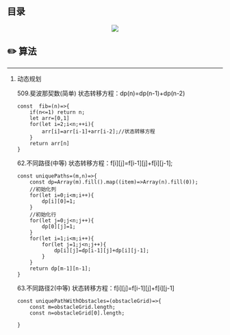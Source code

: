 ## 目录 
<div align="center">
    <img src="https://github.com/huich/Code-Notes/blob/main/imgs/sftree.png">
</div>

## :pencil2: 算法
 
****** 

1. 动态规划 

    509.斐波那契数(简单) 
    状态转移方程：dp(n)=dp(n-1)+dp(n-2)

    ``` 
    const  fib=(n)=>{
        if(n<=1) return n;
        let arr=[0,1]
        for(let i=2;i<n;++i){
            arr[i]=arr[i-1]+arr[i-2];//状态转移方程
        }
        return arr[n]
    }
    ``` 

    62.不同路径(中等) 
    状态转移方程：f[i][j]=f[i-1][j]+f[i][j-1]; 
    
    ```
    const uniquePaths=(m,n)=>{
        const dp=Array(m).fill().map((item)=>Array(n).fill(0));
        //初始化列
        for(let i=0;i<m;i++){
            dp[i][0]=1;
        }
        //初始化行
        for(let j=0;j<n;j++){
            dp[0][j]=1;
        }
        for(let i=1;i<m;i++){
            for(let j=1;j<n;j++){
                dp[i][j]=dp[i-1][j]+dp[i][j-1];
            }
        }
        return dp[m-1][n-1];
    }
    ``` 

    63.不同路径2(中等) 
    状态转移方程：f[i][j]=f[i-1][j]+f[i][j-1] 

    ``` 
    const uniquePathWithObstacles=(obstacleGrid)=>{
        const m=obstacleGrid.length;
        const n=obstacleGrid[0].length;
        
    }
    ```









